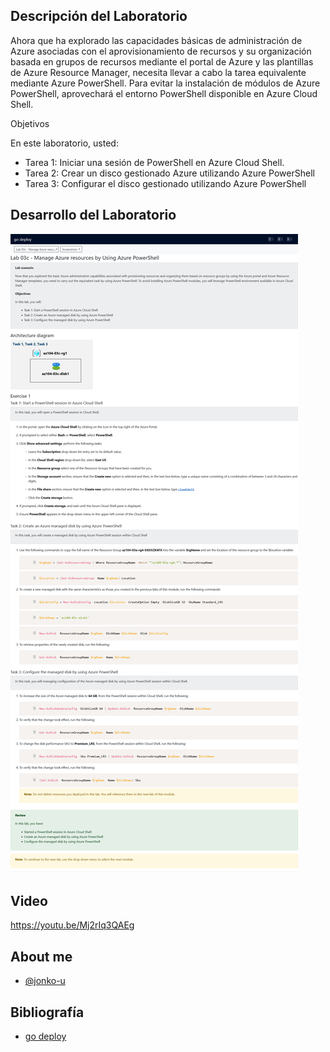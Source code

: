
## Descripción del Laboratorio
Ahora que ha explorado las capacidades básicas de administración de Azure asociadas con el aprovisionamiento de recursos y su organización basada en grupos de recursos mediante el portal de Azure y las plantillas de Azure Resource Manager, necesita llevar a cabo la tarea equivalente mediante Azure PowerShell. Para evitar la instalación de módulos de Azure PowerShell, aprovechará el entorno PowerShell disponible en Azure Cloud Shell.

Objetivos

En este laboratorio, usted:

- Tarea 1: Iniciar una sesión de PowerShell en Azure Cloud Shell.
- Tarea 2: Crear un disco gestionado Azure utilizando Azure PowerShell
- Tarea 3: Configurar el disco gestionado utilizando Azure PowerShell
## Desarrollo del Laboratorio
![Logo](/AZ-104-Microsoft%20Azure%20Administrator/Lab%203C%20-%20Manage%20Azure%20resources%20by%20Using%20Azure%20PowerShell/screenshots/Lab3C.png)

## Video
https://youtu.be/Mj2rIq3QAEg

## About me
- [@jonko-u](https://github.com/jonko-u)

## Bibliografía

- [go deploy](https://lms.godeploy.it/)
